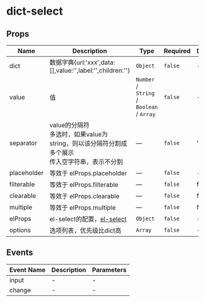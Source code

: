 # dict-select

## Props

<!-- @vuese:dict-select:props:start -->
|Name|Description|Type|Required|Default|
|---|---|---|---|---|
|dict|数据字典{url:'xxx',data:[],value:'',label:'',children:''}|`Object`|`false`|-|
|value|值|`Number` / `String` / `Boolean` / `Array`|`false`|-|
|separator|value的分隔符<br/>多选时，如果value为string，则以该分隔符分割成多个展示<br/>传入空字符串，表示不分割<br/>|—|`false`|','|
|placeholder|等效于 elProps.placeholder|—|`false`|-|
|filterable|等效于 elProps.filterable|—|`false`|false|
|clearable|等效于 elProps.clearable|—|`false`|false|
|multiple|等效于 elProps.multiple|—|`false`|false|
|elProps|el-select的配置，[el-select](https://element.eleme.cn/#/zh-CN/component/select#select-attributes)|`Object`|`false`|-|
|options|选项列表，优先级比dict高|`Array`|`false`|-|

<!-- @vuese:dict-select:props:end -->


## Events

<!-- @vuese:dict-select:events:start -->
|Event Name|Description|Parameters|
|---|---|---|
|input|-|-|
|change|-|-|

<!-- @vuese:dict-select:events:end -->


